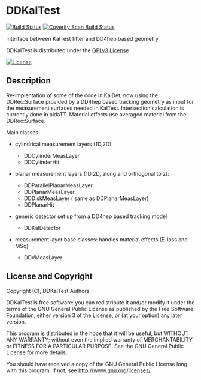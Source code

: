 # DDKalTest
[![Build Status](https://travis-ci.org/iLCSoft/DDKalTest.svg?branch=master)](https://travis-ci.org/iLCSoft/DDKalTest)
[![Coverity Scan Build Status](https://scan.coverity.com/projects/12349/badge.svg)](https://scan.coverity.com/projects/ilcsoft-ddkaltest)

interface between KalTest fitter and DD4hep based geometry

DDKalTest is distributed under the [GPLv3 License](http://www.gnu.org/licenses/gpl-3.0.en.html)

[![License](https://www.gnu.org/graphics/gplv3-127x51.png)](https://www.gnu.org/licenses/gpl-3.0.en.html)

## Description

Re-implentation of some of the code in KalDet, now using the DDRec:Surface provided by a DD4hep based tracking geometry as input for the measurement surfaces needed in KalTest. Intersection calculation is currently done in aidaTT. Material effects use averaged material from the DDRec:Surface.

Main classes:

* cylindrical measurement layers (1D,2D):
  * DDCylinderMeasLayer
  * DDCylinderHit

* planar measurement layers (1D,2D, along and orthogonal to z):
  * DDParallelPlanarMeasLayer
  * DDPlanarMeasLayer
  * DDDiskMeasLayer ( same as DDPlanarMeasLayer)
  * DDPlanarHit

* generic detector set up from a DD4hep based tracking model
  * DDKalDetector

* measurement layer base classes: handles material effects (E-loss and MSq)
  * DDVMeasLayer

## License and Copyright
Copyright (C), DDKalTest Authors

DDKalTest is free software: you can redistribute it and/or modify it under the terms of the GNU General Public License as published by the Free Software Foundation, either version 3 of the License, or (at your option) any later version.

This program is distributed in the hope that it will be useful, but WITHOUT ANY WARRANTY; without even the implied warranty of MERCHANTABILITY or FITNESS FOR A PARTICULAR PURPOSE.  See the GNU General Public License for more details.

You should have received a copy of the GNU General Public License long with this program.  If not, see <http://www.gnu.org/licenses/>.
